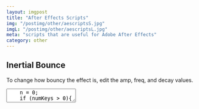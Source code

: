 ```yaml
---
layout: imgpost
title: "After Effects Scripts"
img: "/postimg/other/aescriptsS.jpg"
imgL: "/postimg/other/aescriptsL.jpg"
meta: "scripts that are useful for Adobe After Effects"
category: other
---
```


<div class="WideTextBox">
    <h2>Inertial Bounce</h2>
    <p>To change how bouncy the effect is, edit the amp, freq, and decay values.</p>
    <textarea onClick="this.select();">
    n = 0;
    if (numKeys > 0){
    n = nearestKey(time).index;
    if (key(n).time > time){
    n--;
    }
    }
    if (n == 0){
    t = 0;
    }else{
    t = time - key(n).time;
    }

    if (n > 0 && t < 1){
    v = velocityAtTime(key(n).time - thisComp.frameDuration/10);
    amp = .05;
    freq = 4.0;
    decay = 8.0;
    value + v*amp*Math.sin(freq*t*2*Math.PI)/Math.exp(decay*t);
    }else{
    value;
    }
    </textarea>
    
    <br><br>
    
    <h2>Parent Puppet joints</h2>
    <p>Place on the puppet joint you want attached to the parent object. The joint should be parented first to a Null# object, which should then be parented to the parent. ie. legwarp point>null1>body</p>
    <textarea onClick="this.select();">
    N = thisComp.layer("Null 1");
    fromWorld(N.toWorld(N.anchorPoint));
    </textarea>
    
    <br><br>
    
    <h2>Wiggle one axis</h2>
    <p class="largepara">Wiggle the position value on only one axis. this is 2d, if its 3d you will need 4 values.</p>
    <textarea onClick="this.select();">
    w = wiggle(2,50);
    [w[0],value[1]]
    </textarea> <br> <p> or for on the vertical axis:</p><textarea onClick="this.select();">
    w = wiggle(2,50);
    [value[0],w[1]]
    </textarea> 
    
    <br><br>
    
    


</div>

